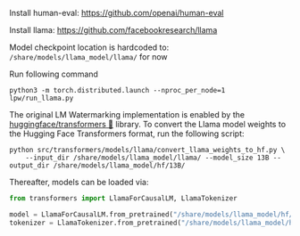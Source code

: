 Install human-eval: https://github.com/openai/human-eval

Install llama: https://github.com/facebookresearch/llama

Model checkpoint location is hardcoded to: `/share/models/llama_model/llama/` for now 

Run following command 
```
python3 -m torch.distributed.launch --nproc_per_node=1 lpw/run_llama.py
```

The original LM Watermarking implementation is enabled by the [huggingface/transformers 🤗](https://github.com/huggingface/transformers) library. To convert the Llama model weights to the Hugging Face Transformers format, run the following script:

```
python src/transformers/models/llama/convert_llama_weights_to_hf.py \
    --input_dir /share/models/llama_model/llama/ --model_size 13B --output_dir /share/models/llama_model/hf/13B/
```

Thereafter, models can be loaded via:

```py
from transformers import LlamaForCausalLM, LlamaTokenizer

model = LlamaForCausalLM.from_pretrained("/share/models/llama_model/hf/13B/")
tokenizer = LlamaTokenizer.from_pretrained("/share/models/llama_model/hf/13B/")
```
